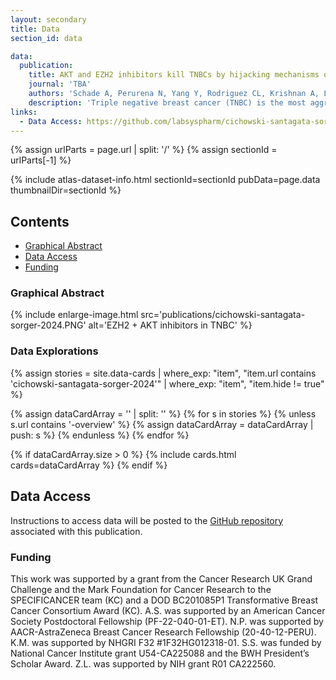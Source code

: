 ```yaml
---
layout: secondary
title: Data
section_id: data

data:
  publication:
    title: AKT and EZH2 inhibitors kill TNBCs by hijacking mechanisms of involution
    journal: 'TBA'
    authors: 'Schade A, Perurena N, Yang Y, Rodriguez CL, Krishnan A, Loi P, Mastellone GM, Pilla NF, Watanabe M, Xu Y, Nguyen V, Ota K, Davis RA, Mattioli K, Xiang D, Zoeller JL, Morganti S, Garrido-Castro AC, Tolaney S, Li Z, Barbie DA, Sorger PK, Helin K, Santagata S, Knott SRV, Cichowski K.'
    description: 'Triple negative breast cancer (TNBC) is the most aggressive breast cancer subtype and has the  highest  rate  of  recurrence.  The  predominant  standard  of  care  for  advanced  TNBC  is  systemic chemotherapy  with  or  without  immunotherapy,  however  responses  are  typically  short-lived. Thus,  there  is  an  urgent  need  to  develop  more  effective  treatments.  PI3K  pathway  components represent  plausible  therapeutic  targets,  as  at  least  70%  of  TNBCs  have  PIK3CA/AKT1/PTEN alterations. However, unlike hormone receptor-positive tumors, it is still unclear if or how PI3K pathway inhibitors will be effective in triple-negative disease. Here we describe a promising AKT inhibitor-based  therapeutic  combination  for  TNBC. Specifically,  we  show  that  AKT  inhibitors potently synergize with agents that suppress the histone methyltransferase, EZH2, and promote robust tumor regression in multiple TNBC models in vivo. AKT and EZH2 inhibitors exert these effects by first cooperatively driving basal-like TNBC cells into a more differentiated, luminal-like state, which cannot be effectively induced by either agent alone. Once differentiated, these agents kill TNBCs by hijacking signals that normally drive mammary gland involution. Importantly, using a  machine  learning  approach  we  developed  a  classifier  that  can  be  used  to  predict  sensitivity. Together these findings identify a promising therapeutic strategy for this highly aggressive tumor type  and  illustrate  how  deregulated  epigenetic  enzymes  can  insulate  tumors  from  oncogenic vulnerabilities. These studies also reveal how developmental tissue-specific cell death pathways may be co-opted for therapeutic benefit.'
links:
  - Data Access: https://github.com/labsyspharm/cichowski-santagata-sorger-2024/
---
```


{% assign urlParts = page.url | split: '/' %}
{% assign sectionId = urlParts[-1] %}

{% include atlas-dataset-info.html
    sectionId=sectionId
    pubData=page.data
    thumbnailDir=sectionId %}

## Contents
  * [Graphical Abstract](#graphical-abstract)
  * [Data Access](#data-access)
  * [Funding](#funding)

### Graphical Abstract
{% include enlarge-image.html src='publications/cichowski-santagata-sorger-2024.PNG' alt='EZH2 + AKT inhibitors in TNBC' %}

### Data Explorations

{%
    assign stories = site.data-cards
    | where_exp: "item", "item.url contains 'cichowski-santagata-sorger-2024'"
    | where_exp: "item", "item.hide != true"
%}

{% assign dataCardArray = '' | split: '' %}
{% for s in stories %}
  {% unless s.url contains '-overview' %}
    {% assign dataCardArray = dataCardArray | push: s %}
  {% endunless %}
{% endfor %}

{% if dataCardArray.size > 0 %}
  {% include cards.html cards=dataCardArray %}
{% endif %}

## Data Access
Instructions to access data will be posted to the [GitHub repository](https://github.com/labsyspharm/cichowski-santagata-sorger-2024/) associated with this publication.

### Funding  
This work was supported by a grant from the Cancer Research UK Grand Challenge and the Mark Foundation for Cancer Research to the SPECIFICANCER team (KC) and a DOD BC201085P1 Transformative Breast Cancer Consortium Award (KC). A.S. was supported by an American Cancer Society Postdoctoral Fellowship (PF-22-040-01-ET). N.P. was supported by AACR-AstraZeneca Breast Cancer Research Fellowship (20-40-12-PERU). K.M. was supported by NHGRI F32 #1F32HG012318-01. S.S. was funded by National Cancer Institute grant U54-CA225088 and the BWH President’s Scholar Award. Z.L. was supported by NIH grant R01 CA222560.
